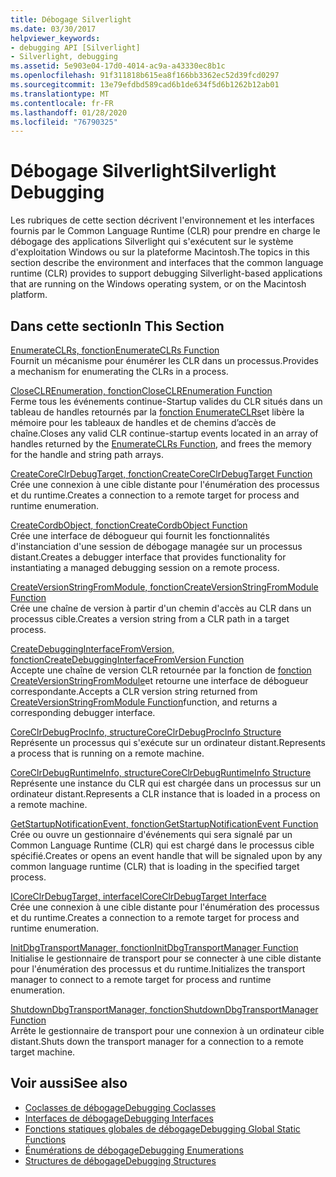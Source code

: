 ```yaml
---
title: Débogage Silverlight
ms.date: 03/30/2017
helpviewer_keywords:
- debugging API [Silverlight]
- Silverlight, debugging
ms.assetid: 5e903e04-17d0-4014-ac9a-a43330ec8b1c
ms.openlocfilehash: 91f311818b615ea8f166bb3362ec52d39fcd0297
ms.sourcegitcommit: 13e79efdbd589cad6b1de634f5d6b1262b12ab01
ms.translationtype: MT
ms.contentlocale: fr-FR
ms.lasthandoff: 01/28/2020
ms.locfileid: "76790325"
---
```

# <a name="silverlight-debugging"></a><span data-ttu-id="0930d-102">Débogage Silverlight</span><span class="sxs-lookup"><span data-stu-id="0930d-102">Silverlight Debugging</span></span>
<span data-ttu-id="0930d-103">Les rubriques de cette section décrivent l'environnement et les interfaces fournis par le Common Language Runtime (CLR) pour prendre en charge le débogage des applications Silverlight qui s'exécutent sur le système d'exploitation Windows ou sur la plateforme Macintosh.</span><span class="sxs-lookup"><span data-stu-id="0930d-103">The topics in this section describe the environment and interfaces that the common language runtime (CLR) provides to support debugging Silverlight-based applications that are running on the Windows operating system, or on the Macintosh platform.</span></span>  
  
## <a name="in-this-section"></a><span data-ttu-id="0930d-104">Dans cette section</span><span class="sxs-lookup"><span data-stu-id="0930d-104">In This Section</span></span>  
 [<span data-ttu-id="0930d-105">EnumerateCLRs, fonction</span><span class="sxs-lookup"><span data-stu-id="0930d-105">EnumerateCLRs Function</span></span>](enumerateclrs-function.md)  
 <span data-ttu-id="0930d-106">Fournit un mécanisme pour énumérer les CLR dans un processus.</span><span class="sxs-lookup"><span data-stu-id="0930d-106">Provides a mechanism for enumerating the CLRs in a process.</span></span>  
  
 [<span data-ttu-id="0930d-107">CloseCLREnumeration, fonction</span><span class="sxs-lookup"><span data-stu-id="0930d-107">CloseCLREnumeration Function</span></span>](closeclrenumeration-function.md)  
 <span data-ttu-id="0930d-108">Ferme tous les événements continue-Startup valides du CLR situés dans un tableau de handles retournés par la [fonction EnumerateCLRs](enumerateclrs-function.md)et libère la mémoire pour les tableaux de handles et de chemins d’accès de chaîne.</span><span class="sxs-lookup"><span data-stu-id="0930d-108">Closes any valid CLR continue-startup events located in an array of handles returned by the [EnumerateCLRs Function](enumerateclrs-function.md), and frees the memory for the handle and string path arrays.</span></span>  
  
 [<span data-ttu-id="0930d-109">CreateCoreClrDebugTarget, fonction</span><span class="sxs-lookup"><span data-stu-id="0930d-109">CreateCoreClrDebugTarget Function</span></span>](createcoreclrdebugtarget-function.md)  
 <span data-ttu-id="0930d-110">Crée une connexion à une cible distante pour l'énumération des processus et du runtime.</span><span class="sxs-lookup"><span data-stu-id="0930d-110">Creates a connection to a remote target for process and runtime enumeration.</span></span>  
  
 [<span data-ttu-id="0930d-111">CreateCordbObject, fonction</span><span class="sxs-lookup"><span data-stu-id="0930d-111">CreateCordbObject Function</span></span>](createcordbobject-function.md)  
 <span data-ttu-id="0930d-112">Crée une interface de débogueur qui fournit les fonctionnalités d'instanciation d'une session de débogage managée sur un processus distant.</span><span class="sxs-lookup"><span data-stu-id="0930d-112">Creates a debugger interface that provides functionality for instantiating a managed debugging session on a remote process.</span></span>  
  
 [<span data-ttu-id="0930d-113">CreateVersionStringFromModule, fonction</span><span class="sxs-lookup"><span data-stu-id="0930d-113">CreateVersionStringFromModule Function</span></span>](createversionstringfrommodule-function.md)  
 <span data-ttu-id="0930d-114">Crée une chaîne de version à partir d'un chemin d'accès au CLR dans un processus cible.</span><span class="sxs-lookup"><span data-stu-id="0930d-114">Creates a version string from a CLR path in a target process.</span></span>  
  
 [<span data-ttu-id="0930d-115">CreateDebuggingInterfaceFromVersion, fonction</span><span class="sxs-lookup"><span data-stu-id="0930d-115">CreateDebuggingInterfaceFromVersion Function</span></span>](createdebugginginterfacefromversion-function-for-silverlight.md)  
 <span data-ttu-id="0930d-116">Accepte une chaîne de version CLR retournée par la fonction de [fonction CreateVersionStringFromModule](createversionstringfrommodule-function.md)et retourne une interface de débogueur correspondante.</span><span class="sxs-lookup"><span data-stu-id="0930d-116">Accepts a CLR version string returned from [CreateVersionStringFromModule Function](createversionstringfrommodule-function.md)function, and returns a corresponding debugger interface.</span></span>  
  
 [<span data-ttu-id="0930d-117">CoreClrDebugProcInfo, structure</span><span class="sxs-lookup"><span data-stu-id="0930d-117">CoreClrDebugProcInfo Structure</span></span>](coreclrdebugprocinfo-structure.md)  
 <span data-ttu-id="0930d-118">Représente un processus qui s'exécute sur un ordinateur distant.</span><span class="sxs-lookup"><span data-stu-id="0930d-118">Represents a process that is running on a remote machine.</span></span>  
  
 [<span data-ttu-id="0930d-119">CoreClrDebugRuntimeInfo, structure</span><span class="sxs-lookup"><span data-stu-id="0930d-119">CoreClrDebugRuntimeInfo Structure</span></span>](coreclrdebugruntimeinfo-structure.md)  
 <span data-ttu-id="0930d-120">Représente une instance du CLR qui est chargée dans un processus sur un ordinateur distant.</span><span class="sxs-lookup"><span data-stu-id="0930d-120">Represents a CLR instance that is loaded in a process on a remote machine.</span></span>  
  
 [<span data-ttu-id="0930d-121">GetStartupNotificationEvent, fonction</span><span class="sxs-lookup"><span data-stu-id="0930d-121">GetStartupNotificationEvent Function</span></span>](getstartupnotificationevent-function.md)  
 <span data-ttu-id="0930d-122">Crée ou ouvre un gestionnaire d'événements qui sera signalé par un Common Language Runtime (CLR) qui est chargé dans le processus cible spécifié.</span><span class="sxs-lookup"><span data-stu-id="0930d-122">Creates or opens an event handle that will be signaled upon by any common language runtime (CLR) that is loading in the specified target process.</span></span>  
  
 [<span data-ttu-id="0930d-123">ICoreClrDebugTarget, interface</span><span class="sxs-lookup"><span data-stu-id="0930d-123">ICoreClrDebugTarget Interface</span></span>](icoreclrdebugtarget-interface.md)  
 <span data-ttu-id="0930d-124">Crée une connexion à une cible distante pour l'énumération des processus et du runtime.</span><span class="sxs-lookup"><span data-stu-id="0930d-124">Creates a connection to a remote target for process and runtime enumeration.</span></span>  
  
 [<span data-ttu-id="0930d-125">InitDbgTransportManager, fonction</span><span class="sxs-lookup"><span data-stu-id="0930d-125">InitDbgTransportManager Function</span></span>](initdbgtransportmanager-function.md)  
 <span data-ttu-id="0930d-126">Initialise le gestionnaire de transport pour se connecter à une cible distante pour l'énumération des processus et du runtime.</span><span class="sxs-lookup"><span data-stu-id="0930d-126">Initializes the transport manager to connect to a remote target for process and runtime enumeration.</span></span>  
  
 [<span data-ttu-id="0930d-127">ShutdownDbgTransportManager, fonction</span><span class="sxs-lookup"><span data-stu-id="0930d-127">ShutdownDbgTransportManager Function</span></span>](shutdowndbgtransportmanager-function.md)  
 <span data-ttu-id="0930d-128">Arrête le gestionnaire de transport pour une connexion à un ordinateur cible distant.</span><span class="sxs-lookup"><span data-stu-id="0930d-128">Shuts down the transport manager for a connection to a remote target machine.</span></span>  
  
## <a name="see-also"></a><span data-ttu-id="0930d-129">Voir aussi</span><span class="sxs-lookup"><span data-stu-id="0930d-129">See also</span></span>

- [<span data-ttu-id="0930d-130">Coclasses de débogage</span><span class="sxs-lookup"><span data-stu-id="0930d-130">Debugging Coclasses</span></span>](debugging-coclasses.md)
- [<span data-ttu-id="0930d-131">Interfaces de débogage</span><span class="sxs-lookup"><span data-stu-id="0930d-131">Debugging Interfaces</span></span>](debugging-interfaces.md)
- [<span data-ttu-id="0930d-132">Fonctions statiques globales de débogage</span><span class="sxs-lookup"><span data-stu-id="0930d-132">Debugging Global Static Functions</span></span>](debugging-global-static-functions.md)
- [<span data-ttu-id="0930d-133">Énumérations de débogage</span><span class="sxs-lookup"><span data-stu-id="0930d-133">Debugging Enumerations</span></span>](debugging-enumerations.md)
- [<span data-ttu-id="0930d-134">Structures de débogage</span><span class="sxs-lookup"><span data-stu-id="0930d-134">Debugging Structures</span></span>](debugging-structures.md)
